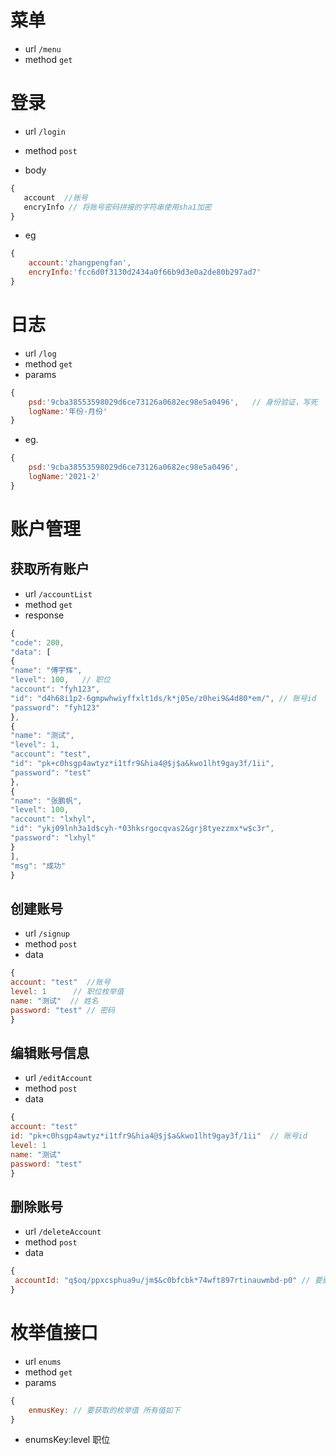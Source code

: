 # 菜单
 
 * url `/menu`   
 * method `get`

# 登录

* url `/login`    

* method `post`

* body   
```js
{
   account  //账号
   encryInfo // 将账号密码拼接的字符串使用sha1加密 
}
```
* eg  
```js
{
    account:'zhangpengfan',
    encryInfo:'fcc6d0f3130d2434a0f66b9d3e0a2de80b297ad7'
}
```

# 日志  
* url `/log`   
* method `get`   
* params  
```js
{
    psd:'9cba38553598029d6ce73126a0682ec98e5a0496',   // 身份验证，写死
    logName:'年份-月份'
}
```

* eg.
```js
{
    psd:'9cba38553598029d6ce73126a0682ec98e5a0496', 
    logName:'2021-2'
}
```


# 账户管理   

## 获取所有账户   

* url `/accountList`   
* method `get`
* response 
```js
{
"code": 200,
"data": [
{
"name": "傅宇辉",  
"level": 100,   // 职位
"account": "fyh123",
"id": "d4h68i1p2-6gmpwhwiyffxlt1ds/k*j05e/z0hei9&4d80*em/", // 账号id
"password": "fyh123"
},
{
"name": "测试",
"level": 1,
"account": "test",
"id": "pk+c0hsgp4awtyz*i1tfr9&hia4@$j$a&kwo1lht9gay3f/1ii",
"password": "test"
},
{
"name": "张鹏帆",
"level": 100,
"account": "lxhyl",
"id": "ykj09lnh3a1d$cyh-*03hksrgocqvas2&grj8tyezzmx*w$c3r",
"password": "lxhyl"
}
],
"msg": "成功"
}
```



## 创建账号    

* url `/signup`  
* method `post`   
* data 
```js
{
account: "test"  //账号
level: 1      // 职位枚举值
name: "测试"  // 姓名
password: "test" // 密码
}
```
## 编辑账号信息
* url `/editAccount`  
* method `post`   
* data 
```js
{
account: "test"  
id: "pk+c0hsgp4awtyz*i1tfr9&hia4@$j$a&kwo1lht9gay3f/1ii"  // 账号id
level: 1
name: "测试"
password: "test"
}
```

## 删除账号
* url `/deleteAccount`  
* method `post`   
* data 
```js
{
 accountId: "q$oq/ppxcsphua9u/jm$&c0bfcbk*74wft897rtinauwmbd-p0" // 要删除的账号id
}
```


# 枚举值接口  
* url `enums`   
* method `get`
* params  
```js
{
    enmusKey: // 要获取的枚举值 所有值如下 
}
```

* enumsKey:level  职位


